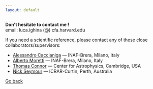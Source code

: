 ```yaml
---
layout: default
---
```


**Don't hesitate to contact me !**\
email: luca.ighina (@) cfa.harvard.edu



If you need a scientific reference, please contact any of these close collaborators/supervisors:
- [Alessandro Caccianiga](https://brera.inaf.it/contatti/telefoni-e-mail/) — INAF-Brera, Milano, Italy
- [Alberto Moretti](https://brera.inaf.it/contatti/telefoni-e-mail/) — INAF-Brera, Milano, Italy
- [Thomas Connor](https://www.cfa.harvard.edu/people/thomas-connor/) — Center for Astrophysics, Cambridge, USA
- [Nick Seymour](https://staffportal.curtin.edu.au/staff/profile/view/nick-seymour-c087930b/) — ICRAR-Curtin, Perth, Australia

<!--<img src="images/me_working.jpg" width="420" title="A typical working day"/>


<figure style="text-align: center;">
  <img src="images/me_working.jpg"  width="360"/>
  <figcaption>Me during a typical working day :)</figcaption>
</figure> -->

[Go back](./)
